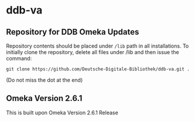 # ddb-va


## Repository for DDB Omeka Updates

Repository contents should be placed under ```/lib``` path in all installations.
To initially clone the repository, delete all files under /lib and then issue the command:
```
git clone https://github.com/Deutsche-Digitale-Bibliothek/ddb-va.git .
```
(Do not miss the dot at the end)

## Omeka Version 2.6.1

This is built upon Omeka Version 2.6.1 Release